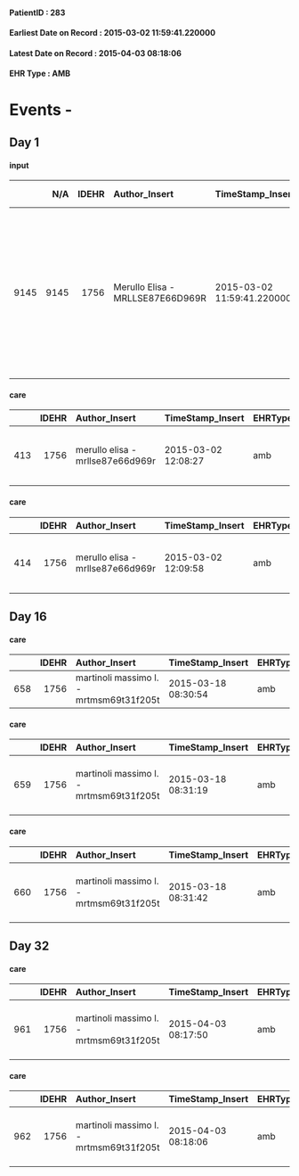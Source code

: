 
#### PatientID : 283
#### Earliest Date on Record : 2015-03-02 11:59:41.220000
#### Latest Date on Record : 2015-04-03 08:18:06
#### EHR Type : AMB

# Events - 

## Day 1

#### input
|      |    N/A |   IDEHR | Author_Insert                    | TimeStamp_Insert           | EHRType   |   PatientID |   IDDigitalSignDocument | persone_vicine   |   Unnamed: 0_x.1 |   IDANAMNESI_SOCIALE | Patient   | FamigliaAltro   | Paziente_T   | FamigliaAltro_T   |   Non_Rilevabile_x.1 | Note_Non_Rilevabile_x.1   | opt_Problemi   | Note_I                                                                                                                                                | ds_note_timori                                 | chk_contr_sintomi   | opt_paziente_a   | opt_famiglia_a   | opt_adeguatezza   | ds_note_ad                                                                                                                | opt_paziente_solo   | ds_note_con                   | opt_presente_assente   | Caregiver_principale   | ds_familiari_coinv   | opt_necessario   | opt_risorse_ec   | opt_paziente_psi   | opt_Ins_vol   | ds_note_prio                                                                                                                                                                | opt_inv_civile   | Needs     | Domestic partnership    | opt_famiglia_psi   |
|-----:|-------:|--------:|:---------------------------------|:---------------------------|:----------|------------:|------------------------:|:-----------------|-----------------:|---------------------:|:----------|:----------------|:-------------|:------------------|---------------------:|:--------------------------|:---------------|:------------------------------------------------------------------------------------------------------------------------------------------------------|:-----------------------------------------------|:--------------------|:-----------------|:-----------------|:------------------|:--------------------------------------------------------------------------------------------------------------------------|:--------------------|:------------------------------|:-----------------------|:-----------------------|:---------------------|:-----------------|:-----------------|:-------------------|:--------------|:----------------------------------------------------------------------------------------------------------------------------------------------------------------------------|:-----------------|:----------|:------------------------|:-------------------|
| 9145 |   9145 |    1756 | Merullo Elisa - MRLLSE87E66D969R | 2015-03-02 11:59:41.220000 | AMB       |         283 |                   26565 | N/A              |              530 |                  343 | Si#1      | Si#1            | No#0         | Si#1              |                    0 | NR                        | No#0           | La pz √® informata della diagnosi ma non della prognosi infausta. La nuora centrata: ha specificato che vuole accontentare la pz e riportarla a casa. | La famiglia vorrebbe il controllo dei sintomi. | controllo sintomi#0 | Indefinite#2     | Congruenti#1     | Si#1              | Presenza di diversi familiari che possono gestire l'assistenza. Si sottolinea comunque l'aspetto pretenzioso della nuora. | No#0                | La pz vive con figlio e nuora | Presente#1             | daughter in law        | son                  | No#0             | Da valutare#2    | No#0               | No#0          | Il bisogno espresso √® a livello clinico/assistenziale. Spiegato il senso dell'assistenza ed il senso delle cure palliative. La nuora sembra centrata ma molto pretenziosa. | No#0             | Clinici#0 | Figli#2;Altri parenti#3 | No#0               |

#### care
|     |   IDEHR | Author_Insert                    | TimeStamp_Insert    | EHRType   |   PatientID |   IDGESTIONE_AUSILI |   ds_ncons |   opt_annulla_consegna | dt_Ric_consegna     | dt_ric_cons_forn    | opt_ausilio                             |
|----:|--------:|:---------------------------------|:--------------------|:----------|------------:|--------------------:|-----------:|-----------------------:|:--------------------|:--------------------|:----------------------------------------|
| 413 |    1756 | merullo elisa - mrllse87e66d969r | 2015-03-02 12:08:27 | amb       |         283 |                 255 |      24693 |                      0 | 2015-02-20 00:00:00 | 2015-02-20 00:00:00 | antid air mattress with compressor # 16 |

#### care
|     |   IDEHR | Author_Insert                    | TimeStamp_Insert    | EHRType   |   PatientID |   IDGESTIONE_AUSILI |   ds_ncons |   opt_annulla_consegna | dt_Ric_consegna     | dt_ric_cons_forn    | opt_ausilio                                     |
|----:|--------:|:---------------------------------|:--------------------|:----------|------------:|--------------------:|-----------:|-----------------------:|:--------------------|:--------------------|:------------------------------------------------|
| 414 |    1756 | merullo elisa - mrllse87e66d969r | 2015-03-02 12:09:58 | amb       |         283 |                 256 |      24693 |                      0 | 2015-02-20 00:00:00 | 2015-02-20 00:00:00 | electronic articulated bed with side rails # 14 |


## Day 16

#### care
|     |   IDEHR | Author_Insert                           | TimeStamp_Insert    | EHRType   |   PatientID |   IDGESTIONE_AUSILI |   ds_ncons |   ds_nritiro |   opt_annulla_consegna | dt_Ric_consegna     | dt_ric_cons_forn    | dt_ric_ritiro       | dt_ric_ritiro_forn   | opt_ausilio            |
|----:|--------:|:----------------------------------------|:--------------------|:----------|------------:|--------------------:|-----------:|-------------:|-----------------------:|:--------------------|:--------------------|:--------------------|:---------------------|:-----------------------|
| 658 |    1756 | martinoli massimo l. - mrtmsm69t31f205t | 2015-03-18 08:30:54 | amb       |         283 |                 501 |      24755 |        24825 |                      0 | 2015-03-03 00:00:00 | 2015-03-03 00:00:00 | 2015-03-16 00:00:00 | 2015-03-16 00:00:00  | comfortable chair # 21 |

#### care
|     |   IDEHR | Author_Insert                           | TimeStamp_Insert    | EHRType   |   PatientID |   IDGESTIONE_AUSILI |   ds_ncons |   ds_nritiro |   opt_annulla_consegna | dt_Ric_consegna     | dt_ric_cons_forn    | dt_ric_ritiro       | dt_ric_ritiro_forn   | opt_ausilio                                     |
|----:|--------:|:----------------------------------------|:--------------------|:----------|------------:|--------------------:|-----------:|-------------:|-----------------------:|:--------------------|:--------------------|:--------------------|:---------------------|:------------------------------------------------|
| 659 |    1756 | martinoli massimo l. - mrtmsm69t31f205t | 2015-03-18 08:31:19 | amb       |         283 |                 502 |      24693 |        24825 |                      0 | 2015-02-20 00:00:00 | 2015-02-20 00:00:00 | 2015-03-16 00:00:00 | 2015-03-16 00:00:00  | electronic articulated bed with side rails # 14 |

#### care
|     |   IDEHR | Author_Insert                           | TimeStamp_Insert    | EHRType   |   PatientID |   IDGESTIONE_AUSILI |   ds_ncons |   ds_nritiro |   opt_annulla_consegna | dt_Ric_consegna     | dt_ric_cons_forn    | dt_ric_ritiro       | dt_ric_ritiro_forn   | opt_ausilio                             |
|----:|--------:|:----------------------------------------|:--------------------|:----------|------------:|--------------------:|-----------:|-------------:|-----------------------:|:--------------------|:--------------------|:--------------------|:---------------------|:----------------------------------------|
| 660 |    1756 | martinoli massimo l. - mrtmsm69t31f205t | 2015-03-18 08:31:42 | amb       |         283 |                 503 |      24693 |        24825 |                      0 | 2015-02-20 00:00:00 | 2015-02-20 00:00:00 | 2015-03-16 00:00:00 | 2015-03-16 00:00:00  | antid air mattress with compressor # 16 |


## Day 32

#### care
|     |   IDEHR | Author_Insert                           | TimeStamp_Insert    | EHRType   |   PatientID |   IDGESTIONE_AUSILI |   ds_ncons |   ds_nbolla | dt_consegna         |   ds_nritiro |   opt_annulla_consegna | dt_Ric_consegna     | dt_ric_cons_forn    | dt_ric_ritiro       | dt_ric_ritiro_forn   | opt_ausilio                                     |
|----:|--------:|:----------------------------------------|:--------------------|:----------|------------:|--------------------:|-----------:|------------:|:--------------------|-------------:|-----------------------:|:--------------------|:--------------------|:--------------------|:---------------------|:------------------------------------------------|
| 961 |    1756 | martinoli massimo l. - mrtmsm69t31f205t | 2015-04-03 08:17:50 | amb       |         283 |                 804 |      24693 |         189 | 2015-02-23 00:00:00 |        24825 |                      0 | 2015-02-20 00:00:00 | 2015-02-20 00:00:00 | 2015-03-16 00:00:00 | 2015-03-16 00:00:00  | electronic articulated bed with side rails # 14 |

#### care
|     |   IDEHR | Author_Insert                           | TimeStamp_Insert    | EHRType   |   PatientID |   IDGESTIONE_AUSILI |   ds_ncons |   ds_nbolla | dt_consegna         |   ds_nritiro |   opt_annulla_consegna | dt_Ric_consegna     | dt_ric_cons_forn    | dt_ric_ritiro       | dt_ric_ritiro_forn   | opt_ausilio                             |
|----:|--------:|:----------------------------------------|:--------------------|:----------|------------:|--------------------:|-----------:|------------:|:--------------------|-------------:|-----------------------:|:--------------------|:--------------------|:--------------------|:---------------------|:----------------------------------------|
| 962 |    1756 | martinoli massimo l. - mrtmsm69t31f205t | 2015-04-03 08:18:06 | amb       |         283 |                 805 |      24693 |         189 | 2015-02-23 00:00:00 |        24825 |                      0 | 2015-02-20 00:00:00 | 2015-02-20 00:00:00 | 2015-03-16 00:00:00 | 2015-03-16 00:00:00  | antid air mattress with compressor # 16 |


